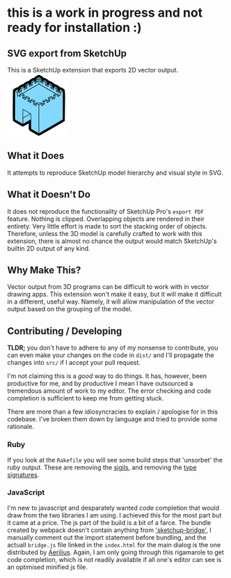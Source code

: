 # this is a work in progress and not ready for installation :)

## SVG export from SketchUp

This is a SketchUp extension that exports 2D vector output.
</br>
![Preview1](./readme.png)

## What it Does

It attempts to reproduce SketchUp model hierarchy and visual style in SVG.

## What it Doesn't Do

It does not reproduce the functionality of SketchUp Pro's `export PDF` feature.
Nothing is clipped. Overlapping objects are rendered in their entirety.
Very little effort is made to sort the stacking order of objects.
Therefore, unless the 3D model is carefully crafted to work with this extension, there is almost no chance
the output would match SketchUp's builtin 2D output of any kind.

## Why Make This?

Vector output from 3D programs can be difficult to work with in vector drawing apps.
This extension won't make it easy, but it will make it difficult in a different, useful way.
Namely, it will allow manipulation of the vector output based on the grouping of the model.

## Contributing / Developing

**TLDR;** you don't have to adhere to any of my nonsense to contribute, you can even make your
changes on the code in `dist/` and I'll propagate the changes into `src/` if I accept your pull request.

I'm not claiming this is a _good_ way to do things. It has, however, been productive for me, and by productive I mean I have outsourced a tremendous amount of work to my editor. The error checking and code completion is sufficient to keep me from getting stuck.

There are more than a few idiosyncracies to explain / apologise for in this codebase.
I've broken them down by language and tried to provide some rationale.

### Ruby

If you look at the `Rakefile` you will see some build steps that 'unsorbet' the ruby output.
These are removing the [sigils](https://sorbet.org/docs/static#fnref1), and removing the [type signatures](https://sorbet.org/docs/sigs).

### JavaScript

I'm new to javascript and desparately wanted code completion that would draw from the two libraries I am using. I achieved this for the most part but it came at a price. The js part of the build is a bit of a farce. The bundle created by webpack doesn't contain anything from ['sketchup-bridge'](https://github.com/Aerilius/sketchup-bridge), I manually comment out the import statement before bundling, and the actuall `bridge.js` file linked in the `index.html` for the main dialog is the one distributed by [Aerilius](https://github.com/Aerilius). Again, I am only going through this rigamarole to get code completion, which is not readily available if all one's editor can see is an optimised minified js file.
